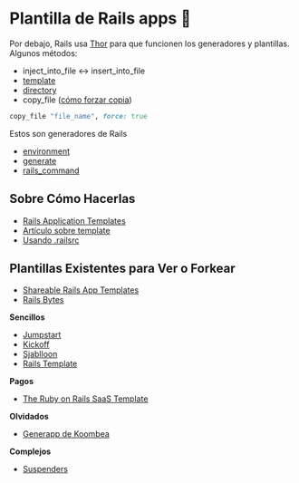 # Plantilla de Rails apps 📰 

Por debajo, Rails usa [Thor](https://github.com/erikhuda/thor) para que funcionen los generadores y plantillas. Algunos métodos:

- inject_into_file ↔ insert_into_file
- [template](https://www.rubydoc.info/github/wycats/thor/Thor/Actions#template-instance_method)
- [directory](https://stackoverflow.com/a/7370011/1407371)
- copy_file ([cómo forzar copia](https://stackoverflow.com/questions/17992615/forcing-a-copy-with-a-thor-action))

```ruby
copy_file "file_name", force: true
```

Estos son generadores de Rails

- [environment](https://edgeapi.rubyonrails.org/classes/Rails/Generators/Actions.html#method-i-environment)
- [generate](https://edgeapi.rubyonrails.org/classes/Rails/Generators/Actions.html#method-i-generate)
- [rails_command](https://edgeapi.rubyonrails.org/classes/Rails/Generators/Actions.html#method-i-rails_command)


## Sobre Cómo Hacerlas

- [Rails Application Templates](https://guides.rubyonrails.org/rails_application_templates.html)
- [Artículo sobre template](https://dev.to/justalever/a-guide-to-using-ruby-on-rails-application-templates-12jh)
- [Usando .railsrc](https://medium.com/@nahrivera7/personalizando-rails-new-e1bd3c44de4)

## Plantillas Existentes para Ver o Forkear

- [Shareable Rails App Templates](https://www.reddit.com/r/rails/comments/glljbs/shareable_rails_app_templates/)
- [Rails Bytes](https://railsbytes.com/)

**Sencillos**

- [Jumpstart](https://github.com/excid3/jumpstart)
- [Kickoff](https://github.com/justalever/kickoff_tailwind)
- [Sjablloon](https://github.com/frankwrk/sjabloon-lite)
- [Rails Template](https://github.com/mattbrictson/rails-template)

**Pagos**

- [The Ruby on Rails SaaS Template](https://bullettrain.co/)

**Olvidados**

- [Generapp de Koombea](https://github.com/koombea/generapp)

**Complejos**

- [Suspenders](https://github.com/thoughtbot/suspenders)

